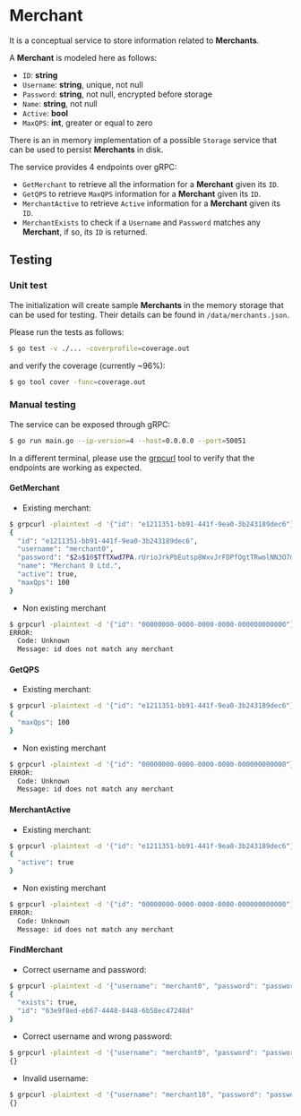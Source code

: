 # Merchant

It is a conceptual service to store information related to **Merchants**.

A **Merchant** is modeled here as follows:

- `ID`:       **string**
- `Username`: **string**, unique, not null
- `Password`: **string**, not null, encrypted before storage
- `Name`: **string**, not null
- `Active`:   **bool**
- `MaxQPS`:   **int**, greater or equal to zero

There is an in memory implementation of a possible `Storage` service that can be used to persist **Merchants** in disk.

The service provides 4 endpoints over gRPC:

- `GetMerchant` to retrieve all the information for a **Merchant** given its `ID`.
- `GetQPS` to retrieve `MaxQPS` information for a **Merchant** given its `ID`.
- `MerchantActive` to retrieve `Active` information for a **Merchant** given its `ID`.
- `MerchantExists` to check if a `Username` and `Password` matches any **Merchant**, if so, its `ID` is returned.

## Testing

### Unit test

The initialization will create sample **Merchants** in the memory storage that can be used for testing. Their details can be found in `/data/merchants.json`.

Please run the tests as follows:

```bash
$ go test -v ./... -coverprofile=coverage.out
```

and verify the coverage (currently ~96%):

```bash
$ go tool cover -func=coverage.out
```

### Manual testing

The service can be exposed through gRPC:

```bash
$ go run main.go --ip-version=4 --host=0.0.0.0 --port=50051
```

In a different terminal, please use the [grpcurl](https://github.com/fullstorydev/grpcurl) tool to verify that the endpoints are working as expected.

#### GetMerchant

- Existing merchant:

```bash
$ grpcurl -plaintext -d '{"id": "e1211351-bb91-441f-9ea0-3b243189dec6"}' "[::1]:50051" merchant.MerchantService/GetMerchant | jq .
{
  "id": "e1211351-bb91-441f-9ea0-3b243189dec6",
  "username": "merchant0",
  "password": "$2a$10$TfTXwd7PA.rUrioJrkPbEutsp8WxvJrFDPfOgtTRwolNN3O7m0zKS",
  "name": "Merchant 0 Ltd.",
  "active": true,
  "maxQps": 100
}
```

- Non existing merchant

```bash
$ grpcurl -plaintext -d '{"id": "00000000-0000-0000-0000-000000000000"}' "[::1]:50051" merchant.MerchantService/GetMerchant | jq .
ERROR:
  Code: Unknown
  Message: id does not match any merchant
```

#### GetQPS

- Existing merchant:

```bash
$ grpcurl -plaintext -d '{"id": "e1211351-bb91-441f-9ea0-3b243189dec6"}' "[::1]:50051" merchant.MerchantService/GetQPS | jq .
{
  "maxQps": 100
}
```

- Non existing merchant

```bash
$ grpcurl -plaintext -d '{"id": "00000000-0000-0000-0000-000000000000"}' "[::1]:50051" merchant.MerchantService/GetQPS | jq .
ERROR:
  Code: Unknown
  Message: id does not match any merchant
```

#### MerchantActive

- Existing merchant:

```bash
$ grpcurl -plaintext -d '{"id": "e1211351-bb91-441f-9ea0-3b243189dec6"}' "[::1]:50051" merchant.MerchantService/MerchantActive | jq .
{
  "active": true
}
```

- Non existing merchant

```bash
$ grpcurl -plaintext -d '{"id": "00000000-0000-0000-0000-000000000000"}' "[::1]:50051" merchant.MerchantService/MerchantActive | jq .
ERROR:
  Code: Unknown
  Message: id does not match any merchant
```

#### FindMerchant

- Correct username and password:

```bash
$ grpcurl -plaintext -d '{"username": "merchant0", "password": "password0"}' "[::1]:50051" merchant.MerchantService/FindMerchant | jq .
{
  "exists": true,
  "id": "63e9f8ed-eb67-4448-8448-6b58ec47248d"
}
```

- Correct username and wrong password:

```bash
$ grpcurl -plaintext -d '{"username": "merchant0", "password": "password0000"}' "[::1]:50051" merchant.MerchantService/FindMerchant | jq .
{}
```

- Invalid username:

```bash
$ grpcurl -plaintext -d '{"username": "merchant10", "password": "password0000"}' "[::1]:50051" merchant.MerchantService/FindMerchant | jq .
{}
```
